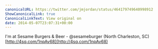 ```yaml
---
canonicalURL: https://twitter.com/jmjordan/status/464179749640998912
ShowCanonicalLink: true
CanonicalLinkText: View original on
date: 2014-05-07T23:07:31+00:00
---
```

I'm at Sesame Burgers &amp; Beer - @sesameburger (North Charleston, SC) [http://4sq.com/1npAv68](http://4sq.com/1npAv68)